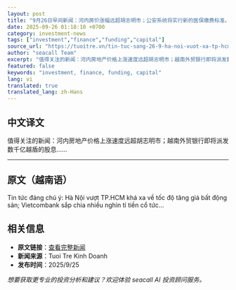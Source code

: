 ```yaml
---
layout: post
title: "9月26日早间新闻：河内房价涨幅远超胡志明市；公安系统将实行新的医保缴费标准。"
date: 2025-09-26 01:18:10 +0700
category: investment-news
tags: ["investment","finance","funding","capital"]
source_url: "https://tuoitre.vn/tin-tuc-sang-26-9-ha-noi-vuot-xa-tp-hcm-ve-tang-gia-nha-nganh-cong-an-se-co-muc-dong-bhyt-moi-20250925223813068.htm"
author: "seacall Team"
excerpt: "值得关注的新闻：河内房地产价格上涨速度远超胡志明市；越南外贸银行即将派发数千亿越盾的股息……..."
featured: false
keywords: "investment, finance, funding, capital"
lang: vi
translated: true
translated_lang: zh-Hans
---
```


## 中文译文

值得关注的新闻：河内房地产价格上涨速度远超胡志明市；越南外贸银行即将派发数千亿越盾的股息……

---

## 原文（越南语）

Tin tức đáng chú ý: Hà Nội vượt TP.HCM khá xa về tốc độ tăng giá bất động sản; Vietcombank sắp chia nhiều nghìn tỉ tiền cổ tức...

## 相关信息

- **原文链接**：[查看完整新闻](https://tuoitre.vn/tin-tuc-sang-26-9-ha-noi-vuot-xa-tp-hcm-ve-tang-gia-nha-nganh-cong-an-se-co-muc-dong-bhyt-moi-20250925223813068.htm)
- **新闻来源**：Tuoi Tre Kinh Doanh
- **发布时间**：2025/9/25

*想要获取更专业的投资分析和建议？欢迎体验 seacall AI 投资顾问服务。*